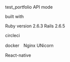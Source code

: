 
test_portfolio    API mode

built with

Ruby version 2.6.3   Rails 2.6.5

circleci  

docker　Nginx UNicorn

React-native 


